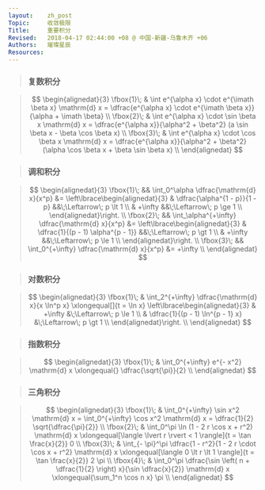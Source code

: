 ```yaml
---
layout:    zh_post
Topic:     收敛极限
Title:     重要积分
Revised:   2018-04-17 02:44:00 +08 @ 中国-新疆-乌鲁木齐 +06
Authors:   璀璨星辰
Resources:
---
```


> ### 复数积分

> $$
> \begin{alignedat}{3}
> \fbox{1}\; & \int e^{\alpha x} \cdot e^{\imath \beta x} \mathrm{d} x = \dfrac{e^{\alpha x} \cdot e^{\imath \beta x}}{\alpha + \imath \beta} \\
> \fbox{2}\; & \int e^{\alpha x} \cdot \sin \beta x \mathrm{d} x = \dfrac{e^{\alpha x}}{\alpha^2 + \beta^2} (a \sin \beta x - \beta \cos \beta x) \\
> \fbox{3}\; & \int e^{\alpha x} \cdot \cos \beta x \mathrm{d} x = \dfrac{e^{\alpha x}}{\alpha^2 + \beta^2} (\alpha \cos \beta x + \beta \sin \beta x) \\
> \end{alignedat}
> $$
>

> ### 调和积分

> $$
> \begin{alignedat}{3}
> \fbox{1}\; &&         \int_0^\alpha \dfrac{\mathrm{d} x}{x^p} &= \left\lbrace\begin{alignedat}{3}
>                                                                  & \dfrac{\alpha^{1 - p}}{1 - p} &&\;\Leftarrow\; p \lt 1 \\
>                                                                  & +\infty                       &&\;\Leftarrow\; p \ge 1 \\
>                                                                  \end{alignedat}\right. \\
> \fbox{2}\; && \int_\alpha^{+\infty} \dfrac{\mathrm{d} x}{x^p} &= \left\lbrace\begin{alignedat}{3}
>                                                                  & \dfrac{1}{(p - 1) \alpha^{p - 1}} &&\;\Leftarrow\; p \gt 1 \\
>                                                                  & +\infty                           &&\;\Leftarrow\; p \le 1 \\
>                                                                  \end{alignedat}\right. \\
> \fbox{3}\; &&      \int_0^{+\infty} \dfrac{\mathrm{d} x}{x^p} &= +\infty \\
> \end{alignedat}
> $$
>

> ### 对数积分

> $$
> \begin{alignedat}{3}
> \fbox{1}\; & \int_2^{+\infty} \dfrac{\mathrm{d} x}{x \ln^p x} \xlongequal[]{t = \ln x} \left\lbrace\begin{alignedat}{3}
>                                                                                        & +\infty                          &\;\Leftarrow\; p \le 1 \\
>                                                                                        & \dfrac{1}{(p - 1) \ln^{p - 1} x} &\;\Leftarrow\; p \gt 1 \\
>                                                                                        \end{alignedat}\right. \\
> \end{alignedat}
> $$
>

> ### 指数积分

> $$
> \begin{alignedat}{3}
> \fbox{1}\; & \int_0^{+\infty} e^{- x^2} \mathrm{d} x \xlongequal{} \dfrac{\sqrt{\pi}}{2} \\
> \end{alignedat}
> $$
>

> ### 三角积分

> $$
> \begin{alignedat}{3}
> \fbox{1}\; & \int_0^{+\infty} \sin x^2 \mathrm{d} x = \int_0^{+\infty} \cos x^2 \mathrm{d} x = \dfrac{1}{2} \sqrt{\dfrac{\pi}{2}} \\
> \fbox{2}\; & \int_0^\pi \ln (1 - 2 r \cos x + r^2) \mathrm{d} x \xlongequal[\langle \lvert r \rvert < 1 \rangle]{t = \tan \frac{x}{2}} 0 \\
> \fbox{3}\; & \int_{- \pi}^\pi \dfrac{1 - r^2}{1 - 2 r \cdot \cos x + r^2} \mathrm{d} x \xlongequal[\langle 0 \lt r \lt 1 \rangle]{t = \tan \frac{x}{2}} 2 \pi \\
> \fbox{4}\; & \int_0^\pi \dfrac{\sin \left( n + \dfrac{1}{2} \right) x}{\sin \dfrac{x}{2}} \mathrm{d} x \xlongequal{\sum_1^n \cos n x} \pi \\
> \end{alignedat}
> $$
>

